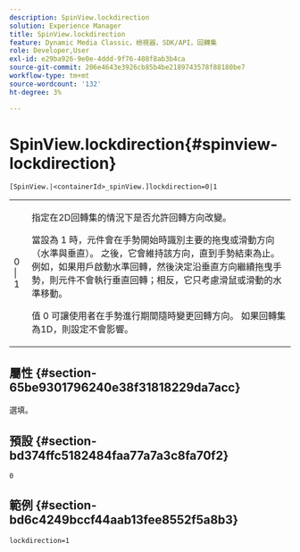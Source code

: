 ```yaml
---
description: SpinView.lockdirection
solution: Experience Manager
title: SpinView.lockdirection
feature: Dynamic Media Classic，檢視器，SDK/API，回轉集
role: Developer,User
exl-id: e29ba926-9e0e-4ddd-9f76-408f8ab3b4ca
source-git-commit: 206e4643e3926cb85b4be2189743578f88180be7
workflow-type: tm+mt
source-wordcount: '132'
ht-degree: 3%

---
```


# SpinView.lockdirection{#spinview-lockdirection}

`[SpinView.|<containerId>_spinView.]lockdirection=0|1`

<table id="table_18D47E7C6A2D4D68B94225CB621D5F7C"> 
 <tbody> 
  <tr> 
   <td colname="col1"> <p> <span class="codeph"> 0 | 1 </span> </p> </td> 
   <td colname="col2"> <p> 指定在2D回轉集的情況下是否允許回轉方向改變。 </p> <p>當設為<span class="codeph"> 1 </span>時，元件會在手勢開始時識別主要的拖曳或滑動方向（水準與垂直）。 之後，它會維持該方向，直到手勢結束為止。 例如，如果用戶啟動水準回轉，然後決定沿垂直方向繼續拖曳手勢，則元件不會執行垂直回轉；相反，它只考慮滑鼠或滑動的水準移動。 </p> <p>值<span class="codeph"> 0 </span>可讓使用者在手勢進行期間隨時變更回轉方向。 如果回轉集為1D，則設定不會影響。 </p> </td> 
  </tr> 
 </tbody> 
</table>

## 屬性 {#section-65be9301796240e38f31818229da7acc}

選填。

## 預設 {#section-bd374ffc5182484faa77a7a3c8fa70f2}

`0`

## 範例 {#section-bd6c4249bccf44aab13fee8552f5a8b3}

`lockdirection=1`
